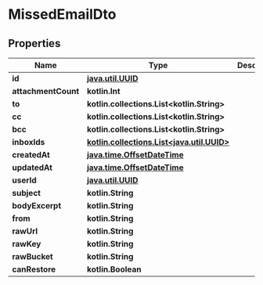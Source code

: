 
# MissedEmailDto

## Properties
Name | Type | Description | Notes
------------ | ------------- | ------------- | -------------
**id** | [**java.util.UUID**](java.util.UUID) |  | 
**attachmentCount** | **kotlin.Int** |  | 
**to** | **kotlin.collections.List&lt;kotlin.String&gt;** |  | 
**cc** | **kotlin.collections.List&lt;kotlin.String&gt;** |  | 
**bcc** | **kotlin.collections.List&lt;kotlin.String&gt;** |  | 
**inboxIds** | [**kotlin.collections.List&lt;java.util.UUID&gt;**](java.util.UUID) |  | 
**createdAt** | [**java.time.OffsetDateTime**](java.time.OffsetDateTime) |  | 
**updatedAt** | [**java.time.OffsetDateTime**](java.time.OffsetDateTime) |  | 
**userId** | [**java.util.UUID**](java.util.UUID) |  |  [optional]
**subject** | **kotlin.String** |  |  [optional]
**bodyExcerpt** | **kotlin.String** |  |  [optional]
**from** | **kotlin.String** |  |  [optional]
**rawUrl** | **kotlin.String** |  |  [optional]
**rawKey** | **kotlin.String** |  |  [optional]
**rawBucket** | **kotlin.String** |  |  [optional]
**canRestore** | **kotlin.Boolean** |  |  [optional]



